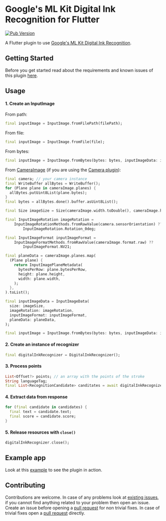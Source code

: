 # Google's ML Kit Digital Ink Recognition for Flutter

[![Pub Version](https://img.shields.io/pub/v/google_ml_kit)](https://pub.dev/packages/google_ml_kit)

A Flutter plugin to use [Google's ML Kit Digital Ink Recognition](https://developers.google.com/ml-kit/vision/digital-ink-recognition).

## Getting Started

Before you get started read about the requirements and known issues of this plugin [here](https://github.com/bharat-biradar/Google-Ml-Kit-plugin).

## Usage

#### 1. Create an InputImage

From path:

```dart
final inputImage = InputImage.fromFilePath(filePath);
```

From file:

```dart
final inputImage = InputImage.fromFile(file);
```

From bytes:

```dart
final inputImage = InputImage.fromBytes(bytes: bytes, inputImageData: inputImageData);
```

From [CameraImage](https://pub.dev/documentation/camera/latest/camera/CameraImage-class.html) (if you are using the [Camera plugin](https://pub.dev/packages/camera)):

```dart
final camera; // your camera instance
final WriteBuffer allBytes = WriteBuffer();
for (Plane plane in cameraImage.planes) {
  allBytes.putUint8List(plane.bytes);
}
final bytes = allBytes.done().buffer.asUint8List();

final Size imageSize = Size(cameraImage.width.toDouble(), cameraImage.height.toDouble());

final InputImageRotation imageRotation =
    InputImageRotationMethods.fromRawValue(camera.sensorOrientation) ??
        InputImageRotation.Rotation_0deg;

final InputImageFormat inputImageFormat =
    InputImageFormatMethods.fromRawValue(cameraImage.format.raw) ??
        InputImageFormat.NV21;

final planeData = cameraImage.planes.map(
  (Plane plane) {
    return InputImagePlaneMetadata(
      bytesPerRow: plane.bytesPerRow,
      height: plane.height,
      width: plane.width,
    );
  },
).toList();

final inputImageData = InputImageData(
  size: imageSize,
  imageRotation: imageRotation,
  inputImageFormat: inputImageFormat,
  planeData: planeData,
);

final inputImage = InputImage.fromBytes(bytes: bytes, inputImageData: inputImageData);
```

#### 2. Create an instance of recognizer

```dart
final digitalInkRecognizer = DigitalInkRecognizer();
```

#### 3. Process points

```dart
List<Offset?> points; // an array with the points of the stroke
String languageTag;
final List<RecognitionCandidate> canditates = await digitalInkRecognizer(points, languageTag);
```

#### 4. Extract data from response

```dart
for (final candidate in candidates) {
  final text = candidate.text;
  final score = candidate.score;
}
```

#### 5. Release resources with `close()`

```dart
digitalInkRecognizer.close();
```

## Example app

Look at this [example](https://github.com/bharat-biradar/Google-Ml-Kit-plugin/tree/master/packages/google_ml_kit/example) to see the plugin in action.

## Contributing

Contributions are welcome.
In case of any problems look at [existing issues](https://github.com/bharat-biradar/Google-Ml-Kit-plugin/issues), if you cannot find anything related to your problem then open an issue.
Create an issue before opening a [pull request](https://github.com/bharat-biradar/Google-Ml-Kit-plugin/pulls) for non trivial fixes.
In case of trivial fixes open a [pull request](https://github.com/bharat-biradar/Google-Ml-Kit-plugin/pulls) directly.
